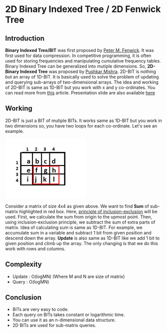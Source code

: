 # 2D Binary Indexed Tree / 2D Fenwick Tree

## Introduction
**Binary Indexed Tree/BIT** was first proposed by [Peter M. Fenwick](http://citeseerx.ist.psu.edu/viewdoc/download?doi=10.1.1.14.8917&rep=rep1&type=pdf).
It was first used for data compression. In competitive programming, it is often used for storing frequencies and manipulating cumulative frequency tables.
Binary Indexed Tree can be generalized into mutiple dimensions. So, **2D-Binary Indexed Tree** was proposed by [Pushkar Mishra](https://arxiv.org/pdf/1311.6093.pdf).
2D-BIT is nothing but an array of 1D-BIT. It is basically used to solve the problem of updating and querying sub-arrays of two-dimensional arrays. 
The idea and working of 2D-BIT is same as 1D-BIT but you work with x and y co-ordinates. You can read more from [this](https://www.topcoder.com/community/competitive-programming/tutorials/binary-indexed-trees/) article. Presentation slide are also available [here](./assets/pptSlides.pdf)

## Working
2D-BIT is just a BIT of mutiple BITs. It works same as 1D-BIT but you work in two dimensions so, you have two loops for each co-ordinate.
Let's see an example.

<!--Matrix Pic-->
![Matrix Example](./assets/matrix.png)

Consider a matrix of size 4x4 as given above. We want to find **Sum** of sub-matrix highlighted in red box. Here, [principle of inclusion-exclusion](https://en.wikipedia.org/wiki/Inclusion%E2%80%93exclusion_principle) will be used. First, we calculate the sum from origin to the upmost point. Then, using inclusion-exclusion principle, we subtract the sum of extra parts of matrix. Idea of calculating sum is same as 1D-BIT. For example, we accumulate sum in a variable and subtract 1 bit from given position and descend down the array. **Update** is also same as 1D-BIT like we add 1 bit to given position and climb up the array. The only changing is that we do this work with rows and columns.

## Complexity
- Update : O(logMN) (Where M and N are size of matrix)
- Query : O(logMN) 

## Conclusion
- BITs are very easy to code.
- Each query on BITs takes constant or logarithmic time.
- You can use it as an n-dimensional data structure.
- 2D BITs are used for sub-matrix queries.

